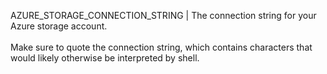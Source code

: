 AZURE_STORAGE_CONNECTION_STRING | The connection string for your Azure storage account.<br><br>Make sure to quote the connection string, which contains characters that would likely otherwise be interpreted by shell.
